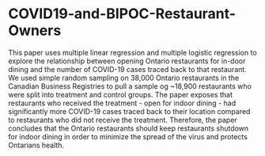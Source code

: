 # COVID19-and-BIPOC-Restaurant-Owners

This paper uses multiple linear regression and multiple logistic regression to explore the relationship between opening Ontario restaurants for in-door dining and the number of COVID-19 cases traced back to that restaurant. We used simple random sampling on 38,000 Ontario restaurants in the Canadian Business Registries to pull a sample og ~18,900 restaurants who were split into treatment and control groups. The paper exposes that restaurants who received the treatment - open for indoor dining - had significantly more COVID-19 cases traced back to their location compared to restaurants who did not receive the treatment. Therefore, the paper concludes that the Ontario restaurants should keep restaurants shutdown for indoor dining in order to minimize the spread of the virus and protects Ontarians health.
